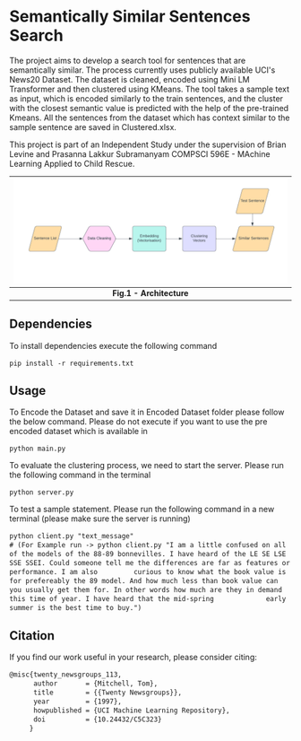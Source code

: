 # Semantically Similar Sentences Search
The project aims to develop a search tool for sentences that are semantically similar. The process currently uses publicly available UCI's News20 Dataset. The dataset is cleaned, encoded using Mini LM Transformer and then clustered using KMeans. The tool takes a sample text as input, which is encoded similarly to the train sentences, and the cluster with the closest semantic value is predicted with the help of the pre-trained Kmeans. All the sentences from the dataset which has context similar to the sample sentence are saved in Clustered.xlsx.

This project is part of an Independent Study under the supervision of Brian Levine and Prasanna Lakkur Subramanyam COMPSCI 596E - MAchine Learning Applied to Child Rescue.



![Architecture](images/Algorithm.png)|
|:--:|
| <b> Fig.1 - Architecture</b>|

## Dependencies
To install dependencies execute the following command

    pip install -r requirements.txt

## Usage
To Encode the Dataset and save it in Encoded Dataset folder please follow the below command. Please do not execute if you want to use the pre encoded dataset which is available in

    python main.py

To evaluate the clustering process, we need to start the server. Please run the following command in the terminal
    
    python server.py

To test a sample statement. Please run the following command in a new terminal (please make sure the server is running)
    
    python client.py "text_message" 
    # (For Example run -> python client.py "I am a little confused on all of the models of the 88-89 bonnevilles. I have heard of the LE SE LSE SSE SSEI. Could someone tell me the differences are far as features or performance. I am also         curious to know what the book value is for prefereably the 89 model. And how much less than book value can you usually get them for. In other words how much are they in demand this time of year. I have heard that the mid-spring             early summer is the best time to buy.")

## Citation
If you find our work useful in your research, please consider citing:  

    @misc{twenty_newsgroups_113,
          author       = {Mitchell, Tom},
          title        = {{Twenty Newsgroups}},
          year         = {1997},
          howpublished = {UCI Machine Learning Repository},
          doi          = {10.24432/C5C323}
         }
